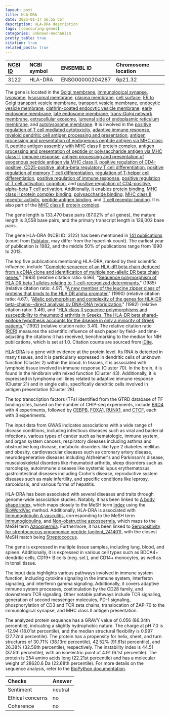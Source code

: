 ```yaml
---
layout: post
title: HLA-DRA
date: 2025-01-17 16:55 CST
description: HLA-DRA description
tags: [cooccuring-genes]
categories: unknown-mechanism
pretty_table: true
citation: true
related_posts: true
---
```




| [NCBI ID](https://www.ncbi.nlm.nih.gov/gene/3122) | NCBI symbol | ENSEMBL ID | Chromosome location |
| :-------- | :------- | :-------- | :------- |
| 3122  | HLA-DRA | ENSG00000204287 | 6p21.32 |



The gene is located in the [Golgi membrane](https://amigo.geneontology.org/amigo/term/GO:0000139), [immunological synapse](https://amigo.geneontology.org/amigo/term/GO:0001772), [lysosome](https://amigo.geneontology.org/amigo/term/GO:0005764), [lysosomal membrane](https://amigo.geneontology.org/amigo/term/GO:0005765), [plasma membrane](https://amigo.geneontology.org/amigo/term/GO:0005886), [cell surface](https://amigo.geneontology.org/amigo/term/GO:0009986), [ER to Golgi transport vesicle membrane](https://amigo.geneontology.org/amigo/term/GO:0012507), [transport vesicle membrane](https://amigo.geneontology.org/amigo/term/GO:0030658), [endocytic vesicle membrane](https://amigo.geneontology.org/amigo/term/GO:0030666), [clathrin-coated endocytic vesicle membrane](https://amigo.geneontology.org/amigo/term/GO:0030669), [early endosome membrane](https://amigo.geneontology.org/amigo/term/GO:0031901), [late endosome membrane](https://amigo.geneontology.org/amigo/term/GO:0031902), [trans-Golgi network membrane](https://amigo.geneontology.org/amigo/term/GO:0032831), [extracellular exosome](https://amigo.geneontology.org/amigo/term/GO:0070062), [lumenal side of endoplasmic reticulum membrane](https://amigo.geneontology.org/amigo/term/GO:0098553), and [autolysosome membrane](https://amigo.geneontology.org/amigo/term/GO:0120281). It is involved in the [positive regulation of T cell mediated cytotoxicity](https://amigo.geneontology.org/amigo/term/GO:0001916), [adaptive immune response](https://amigo.geneontology.org/amigo/term/GO:0002250), [myeloid dendritic cell antigen processing and presentation](https://amigo.geneontology.org/amigo/term/GO:0002469), [antigen processing and presentation of endogenous peptide antigen via MHC class II](https://amigo.geneontology.org/amigo/term/GO:0002491), [peptide antigen assembly with MHC class II protein complex](https://amigo.geneontology.org/amigo/term/GO:0002503), [antigen processing and presentation of peptide or polysaccharide antigen via MHC class II](https://amigo.geneontology.org/amigo/term/GO:0002504), [immune response](https://amigo.geneontology.org/amigo/term/GO:0006955), [antigen processing and presentation of exogenous peptide antigen via MHC class II](https://amigo.geneontology.org/amigo/term/GO:0019886), [positive regulation of CD4-positive, CD25-positive, alpha-beta regulatory T cell differentiation](https://amigo.geneontology.org/amigo/term/GO:0032395), [positive regulation of memory T cell differentiation](https://amigo.geneontology.org/amigo/term/GO:0043382), [regulation of T-helper cell differentiation](https://amigo.geneontology.org/amigo/term/GO:0045622), [positive regulation of immune response](https://amigo.geneontology.org/amigo/term/GO:0050778), [positive regulation of T cell activation](https://amigo.geneontology.org/amigo/term/GO:0050870), [cognition](https://amigo.geneontology.org/amigo/term/GO:0050890), and [positive regulation of CD4-positive, alpha-beta T cell activation](https://amigo.geneontology.org/amigo/term/GO:2000516). Additionally, it enables [protein binding](https://amigo.geneontology.org/amigo/term/GO:0005515), [MHC class II protein complex binding](https://amigo.geneontology.org/amigo/term/GO:0023026), [polysaccharide binding](https://amigo.geneontology.org/amigo/term/GO:0030247), [MHC class II receptor activity](https://amigo.geneontology.org/amigo/term/GO:0032395), [peptide antigen binding](https://amigo.geneontology.org/amigo/term/GO:0042605), and [T cell receptor binding](https://amigo.geneontology.org/amigo/term/GO:0042608). It is also part of the [MHC class II protein complex](https://amigo.geneontology.org/amigo/term/GO:0042613).


The gene length is 133,470 base pairs (87.02% of all genes), the mature length is 3,558 base pairs, and the primary transcript length is 129,002 base pairs.


The gene HLA-DRA (NCBI ID: 3122) has been mentioned in [141 publications](https://pubmed.ncbi.nlm.nih.gov/?term=%22HLA-DRA%22) (count from [Pubtator](https://academic.oup.com/nar/article/47/W1/W587/5494727), may differ from the hyperlink count). The earliest year of publication is 1982, and the middle 50% of publications range from 1990 to 2013.


The top five publications mentioning HLA-DRA, ranked by their scientific influence, include "[Complete sequence of an HLA-dR beta chain deduced from a cDNA clone and identification of multiple non-allelic DR beta chain genes.](https://pubmed.ncbi.nlm.nih.gov/11894954)" (1983) (relative citation ratio: 6.96), "[Sequence polymorphism of HLA DR beta 1 alleles relating to T-cell-recognized determinants.](https://pubmed.ncbi.nlm.nih.gov/3875800)" (1985) (relative citation ratio: 4.97), "[A new member of the leucine zipper class of proteins that binds to the HLA DR alpha promoter.](https://pubmed.ncbi.nlm.nih.gov/2321018)" (1990) (relative citation ratio: 4.67), "[Allelic polymorphism and complexity of the genes for HLA-DR beta-chains--direct analysis by DNA-DNA hybridization.](https://pubmed.ncbi.nlm.nih.gov/6292729)" (1982) (relative citation ratio: 3.46), and "[HLA class II sequence polymorphisms and susceptibility to rheumatoid arthritis in Greeks. The HLA-DR beta shared-epitope hypothesis accounts for the disease in only a minority of Greek patients.](https://pubmed.ncbi.nlm.nih.gov/1352449)" (1992) (relative citation ratio: 3.41). The relative citation ratio ([RCR](https://journals.plos.org/plosbiology/article?id=10.1371/journal.pbio.1002541)) measures the scientific influence of each paper by field- and time-adjusting the citations it has received, benchmarking to the median for NIH publications, which is set at 1.0. Citation counts are sourced from [iCite](https://icite.od.nih.gov).


[HLA-DRA](https://www.proteinatlas.org/ENSG00000204287-HLA-DRA) is a gene with evidence at the protein level. Its RNA is detected in many tissues, and it is particularly expressed in dendritic cells of unknown function (Cluster 2) within the blood. In tissues, it is associated with lymphoid tissue involved in immune response (Cluster 70). In the brain, it is found in the hindbrain with mixed function (Cluster 43). Additionally, it is expressed in lymphoma cell lines related to adaptive immune response (Cluster 21) and in single cells, specifically dendritic cells involved in antigen presentation (Cluster 28).


The top transcription factors (TFs) identified from the GTRD database of TF binding sites, based on the number of CHIP-seq experiments, include [BRD4](https://www.ncbi.nlm.nih.gov/gene/23476) with 4 experiments, followed by [CEBPB](https://www.ncbi.nlm.nih.gov/gene/1051), [FOXA1](https://www.ncbi.nlm.nih.gov/gene/3169), [RUNX1](https://www.ncbi.nlm.nih.gov/gene/861), and [CTCF](https://www.ncbi.nlm.nih.gov/gene/10664), each with 3 experiments.



The input data from GWAS indicates associations with a wide range of disease conditions, including infectious diseases such as viral and bacterial infections, various types of cancer such as hematologic, immune system, and organ system cancers, respiratory diseases including asthma and obstructive lung disease, metabolic disorders like type 2 diabetes mellitus and obesity, cardiovascular diseases such as coronary artery disease, neurodegenerative diseases including Alzheimer's and Parkinson's disease, musculoskeletal disorders like rheumatoid arthritis, sleep disorders such as narcolepsy, autoimmune diseases like systemic lupus erythematosus, gastrointestinal diseases including Crohn's disease, reproductive system diseases such as male infertility, and specific conditions like leprosy, sarcoidosis, and various forms of hepatitis.


HLA-DRA has been associated with several diseases and traits through genome-wide association studies. Notably, it has been linked to [A body shape index](https://pubmed.ncbi.nlm.nih.gov/34021172), which maps closely to the MeSH term [Index](https://meshb.nlm.nih.gov/record/ui?ui=D020481) using the [BioWordVec](https://www.nature.com/articles/s41597-019-0055-0) method. Additionally, HLA-DRA is associated with [Immunoglobulin A vasculitis](https://pubmed.ncbi.nlm.nih.gov/33591409), corresponding to the MeSH term [Immunoglobulins](https://meshb.nlm.nih.gov/record/ui?ui=D007136), and [Non-obstructive azoospermia](https://pubmed.ncbi.nlm.nih.gov/22541561), which maps to the MeSH term [Azoospermia](https://meshb.nlm.nih.gov/record/ui?ui=D053713). Furthermore, it has been linked to [Seropositivity for streptococcus pneumoniae peptide (agilent_241401)](https://pubmed.ncbi.nlm.nih.gov/37164013), with the closest MeSH match being [Streptococcus](https://meshb.nlm.nih.gov/record/ui?ui=D013291).


The gene is expressed in multiple tissue samples, including lung, blood, and spleen. Additionally, it is expressed in various cell types such as BDCA4+ dendritic cells, CD19+ B cells (neg. sel.), and CD14+ monocytes, as well as in tonsil tissue.


The input data highlights various pathways involved in immune system function, including cytokine signaling in the immune system, interferon signaling, and interferon gamma signaling. Additionally, it covers adaptive immune system processes, costimulation by the CD28 family, and downstream TCR signaling. Other notable pathways include TCR signaling, generation of second messenger molecules, PD-1 signaling, phosphorylation of CD3 and TCR zeta chains, translocation of ZAP-70 to the immunological synapse, and MHC class II antigen presentation.



The analyzed protein sequence has a GRAVY value of 0.056 (86.34th percentile), indicating a slightly hydrophobic nature. The charge at pH 7.0 is -12.94 (18.01st percentile), and the median structural flexibility is 0.997 (27.72nd percentile). The protein has a propensity for helix, sheet, and turn structures of 30.71% (38.13rd percentile), 42.52% (91.61st percentile), and 26.38% (32.56th percentile), respectively. The instability index is 44.51 (37.5th percentile), with an isoelectric point of 4.91 (6.1st percentile). The protein is 254 amino acids long (22.21st percentile) and has a molecular weight of 28620.6 Da (22.68th percentile). For more details on the sequence analysis, refer to the [BioPython documentation](https://biopython.org/docs/1.75/api/Bio.SeqUtils.ProtParam.html).





| Checks    | Answer |
| :-------- | :------- |
| Sentiment  | neutral   |
| Ethical concerns | no     |
| Coherence    | no    |